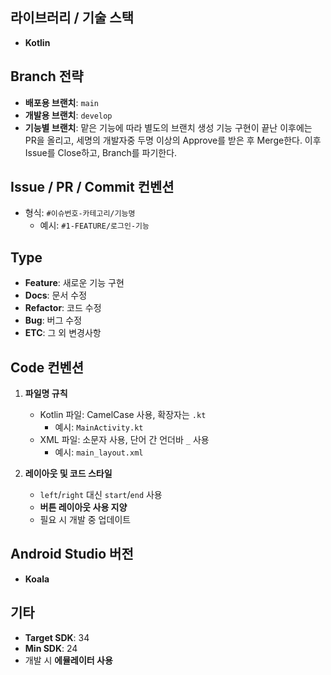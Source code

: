 ## 라이브러리 / 기술 스택
- **Kotlin**


## Branch 전략
- **배포용 브랜치**: `main`
- **개발용 브랜치**: `develop`
- **기능별 브랜치**: 맡은 기능에 따라 별도의 브랜치 생성
기능 구현이 끝난 이후에는 PR을 올리고, 세명의 개발자중 두명 이상의 Approve를 받은 후 Merge한다.
이후 Issue를 Close하고, Branch를 파기한다. 


## Issue / PR / Commit 컨벤션
- 형식: `#이슈번호-카테고리/기능명`
  - 예시: `#1-FEATURE/로그인-기능`


## Type
- **Feature**: 새로운 기능 구현
- **Docs**: 문서 수정
- **Refactor**: 코드 수정
- **Bug**: 버그 수정
- **ETC**: 그 외 변경사항


## Code 컨벤션
1. **파일명 규칙**  
   - Kotlin 파일: CamelCase 사용, 확장자는 `.kt`  
     - 예시: `MainActivity.kt`
   - XML 파일: 소문자 사용, 단어 간 언더바 `_` 사용  
     - 예시: `main_layout.xml`

2. **레이아웃 및 코드 스타일**  
   - `left`/`right` 대신 `start`/`end` 사용
   - **버튼 레이아웃 사용 지양**
   - 필요 시 개발 중 업데이트


## Android Studio 버전
- **Koala**


## 기타
- **Target SDK**: 34  
- **Min SDK**: 24  
- 개발 시 **에뮬레이터 사용**
